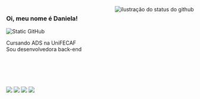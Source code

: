 <img align='right' src="https://github-readme-stats.vercel.app/api?username=danieladsouza&show_icons=true&title_color=783c00&text_color=1b2234&icon_color=783c00&bg_color=f8efd4&cache_seconds=2300" alt="ilustração do status do github">

### Oi, meu nome é Daniela!

<img src="https://img.shields.io/static/v1?label=Overview&message=danieladsouza&color=f8efd4&style=for-the-badge&logo=GitHub" alt="Static GitHub">

<p>Cursando ADS na UniFECAF<br/> Sou desenvolvedora back-end</p>

<br>

##

<br>

<img src="https://img.shields.io/badge/Python-00000F?style=for-the-badge&logo=python&logoColor=f8efd4" /> <img src="https://img.shields.io/badge/MySQL-00000F?style=for-the-badge&logo=mysql&logoColor=f8efd4)" /> <img src="https://img.shields.io/badge/Amazon_AWS-00000F?style=for-the-badge&logo=amazon-aws&logoColor=f8efd4" /> <img src="https://img.shields.io/badge/Figma-00000F?style=for-the-badge&logo=figma&logoColor=f8efd4" /> 
